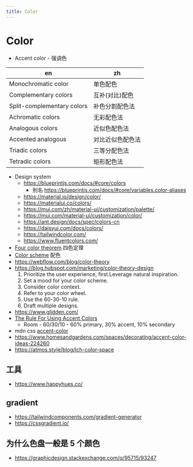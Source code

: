 ```yaml
---
title: Color
---
```


# Color

- Accent color - 强调色

| en                         | zh               |
| -------------------------- | ---------------- |
| Monochromatic color        | 单色配色         |
| Complementary colors       | 互补(对比)配色   |
| Split-complementary colors | 补色分割配色法   |
| Achromatic colors          | 无彩配色法       |
| Analogous colors           | 近似色配色法     |
| Accented analogous         | 对比近似色配色法 |
| Triadic colors             | 三等分配色法     |
| Tetradic colors            | 矩形配色法       |

- Design system
  - https://blueprintjs.com/docs/#core/colors
    - 别名 https://blueprintjs.com/docs/#core/variables.color-aliases
  - https://material.io/design/color/
  - https://materialui.co/colors/
  - https://mui.com/zh/material-ui/customization/palette/
  - https://mui.com/material-ui/customization/color/
  - https://ant.design/docs/spec/colors-cn
  - https://daisyui.com/docs/colors/
  - https://tailwindcolor.com/
  - https://www.fluentcolors.com/
- [Four color theorem](https://en.wikipedia.org/wiki/Four_color_theorem) 四色定理
- [Color scheme](https://en.wikipedia.org/wiki/Color_scheme) 配色
- https://webflow.com/blog/color-theory
- https://blog.hubspot.com/marketing/color-theory-design
  1. Prioritize the user experience, first.Leverage natural inspiration.
  1. Set a mood for your color scheme.
  1. Consider color context.
  1. Refer to your color wheel.
  1. Use the 60-30-10 rule.
  1. Draft multiple designs.
- https://www.glidden.com/
- [The Rule For Using Accent Colors](https://www.glidden.com/advice/the-rule-for-using-accent-colors)
  - Room - 60/30/10 - 60% primary, 30% accent, 10% secondary
- mdn css [accent-color](https://developer.mozilla.org/en-US/docs/Web/CSS/accent-color)
- https://www.homesandgardens.com/spaces/decorating/accent-color-ideas-224260
- https://atmos.style/blog/lch-color-space

## 工具

- https://www.happyhues.co/

## gradient

- https://tailwindcomponents.com/gradient-generator
- https://cssgradient.io/

## 为什么色盘一般是 5 个颜色

- https://graphicdesign.stackexchange.com/q/95715/93247
